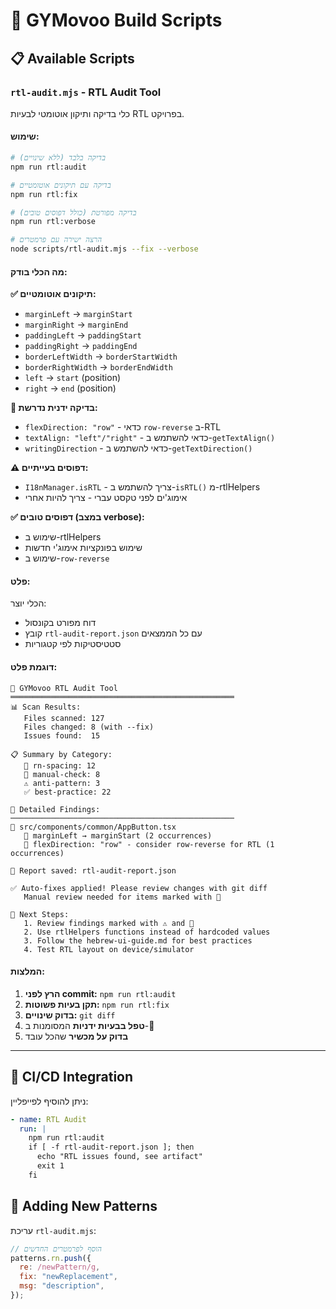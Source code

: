# 🔧 GYMovoo Build Scripts

## 📋 Available Scripts

### `rtl-audit.mjs` - RTL Audit Tool

כלי בדיקה ותיקון אוטומטי לבעיות RTL בפרויקט.

#### שימוש:

```bash
# בדיקה בלבד (ללא שינויים)
npm run rtl:audit

# בדיקה עם תיקונים אוטומטיים
npm run rtl:fix

# בדיקה מפורטת (כולל דפוסים טובים)
npm run rtl:verbose

# הרצה ישירה עם פרמטרים
node scripts/rtl-audit.mjs --fix --verbose
```

#### מה הכלי בודק:

**✅ תיקונים אוטומטיים:**

- `marginLeft` → `marginStart`
- `marginRight` → `marginEnd`
- `paddingLeft` → `paddingStart`
- `paddingRight` → `paddingEnd`
- `borderLeftWidth` → `borderStartWidth`
- `borderRightWidth` → `borderEndWidth`
- `left` → `start` (position)
- `right` → `end` (position)

**👀 בדיקה ידנית נדרשת:**

- `flexDirection: "row"` - כדאי `row-reverse` ב-RTL
- `textAlign: "left"/"right"` - כדאי להשתמש ב-`getTextAlign()`
- `writingDirection` - כדאי להשתמש ב-`getTextDirection()`

**⚠️ דפוסים בעייתיים:**

- `I18nManager.isRTL` - צריך להשתמש ב-`isRTL()` מ-rtlHelpers
- אימוג'ים לפני טקסט עברי - צריך להיות אחרי

**✅ דפוסים טובים (במצב verbose):**

- שימוש ב-rtlHelpers
- שימוש בפונקציות אימוג'י חדשות
- שימוש ב-`row-reverse`

#### פלט:

הכלי יוצר:

- דוח מפורט בקונסול
- קובץ `rtl-audit-report.json` עם כל הממצאים
- סטטיסטיקות לפי קטגוריות

#### דוגמת פלט:

```
🔎 GYMovoo RTL Audit Tool
══════════════════════════════════════════════════
📊 Scan Results:
   Files scanned: 127
   Files changed: 8 (with --fix)
   Issues found:  15

📋 Summary by Category:
   🔧 rn-spacing: 12
   👀 manual-check: 8
   ⚠️ anti-pattern: 3
   ✅ best-practice: 22

📄 Detailed Findings:
──────────────────────────────────────────────────
📁 src/components/common/AppButton.tsx
   🔧 marginLeft → marginStart (2 occurrences)
   👀 flexDirection: "row" - consider row-reverse for RTL (1 occurrences)

💾 Report saved: rtl-audit-report.json

✅ Auto-fixes applied! Please review changes with git diff
   Manual review needed for items marked with 👀

🎯 Next Steps:
   1. Review findings marked with ⚠️ and 👀
   2. Use rtlHelpers functions instead of hardcoded values
   3. Follow the hebrew-ui-guide.md for best practices
   4. Test RTL layout on device/simulator
```

#### המלצות:

1. **הרץ לפני commit:** `npm run rtl:audit`
2. **תקן בעיות פשוטות:** `npm run rtl:fix`
3. **בדוק שינויים:** `git diff`
4. **טפל בבעיות ידניות** המסומנות ב-👀
5. **בדוק על מכשיר** שהכל עובד

---

## 🔄 CI/CD Integration

ניתן להוסיף לפייפליין:

```yaml
- name: RTL Audit
  run: |
    npm run rtl:audit
    if [ -f rtl-audit-report.json ]; then
      echo "RTL issues found, see artifact"
      exit 1
    fi
```

## 📝 Adding New Patterns

עריכת `rtl-audit.mjs`:

```javascript
// הוסף לפרמטרים החדשים
patterns.rn.push({
  re: /newPattern/g,
  fix: "newReplacement",
  msg: "description",
});
```
